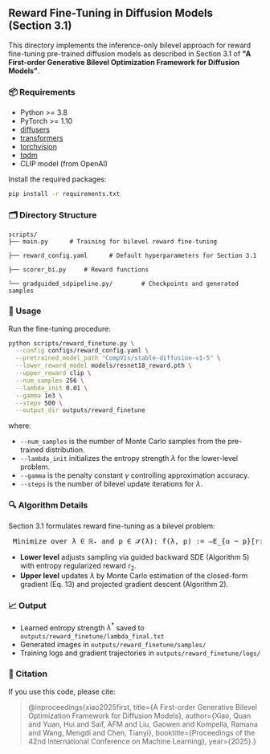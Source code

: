 ## Reward Fine-Tuning in Diffusion Models (Section 3.1)

This directory implements the inference-only bilevel approach for reward fine-tuning pre-trained diffusion models as described in Section 3.1 of **"A First-order Generative Bilevel Optimization Framework for Diffusion Models"**.

### 📦 Requirements

* Python >= 3.8
* PyTorch >= 1.10
* [diffusers](https://github.com/huggingface/diffusers)
* [transformers](https://github.com/huggingface/transformers)
* [torchvision](https://github.com/pytorch/vision)
* [tqdm](https://github.com/tqdm/tqdm)
* CLIP model (from OpenAI)

Install the required packages:

```bash
pip install -r requirements.txt
```

### 🗂️ Directory Structure

```
scripts/
├── main.py      # Training for bilevel reward fine-tuning

├── reward_config.yaml      # Default hyperparameters for Section 3.1

├── scorer_bi.py     # Reward functions

└── gradguided_sdpipeline.py/        # Checkpoints and generated samples
```

### 🚀 Usage

Run the fine-tuning procedure:

```bash
python scripts/reward_finetune.py \
  --config configs/reward_config.yaml \
  --pretrained_model_path "CompVis/stable-diffusion-v1-5" \
  --lower_reward_model models/resnet18_reward.pth \
  --upper_reward clip \
  --num_samples 256 \
  --lambda_init 0.01 \
  --gamma 1e3 \
  --steps 500 \
  --output_dir outputs/reward_finetune
```

where:

* `--num_samples` is the number of Monte Carlo samples from the pre-trained distribution.
* `--lambda_init` initializes the entropy strength $\lambda$ for the lower-level problem.
* `--gamma` is the penalty constant $\gamma$ controlling approximation accuracy.
* `--steps` is the number of bilevel update iterations for $\lambda$.

### 🔍 Algorithm Details

Section 3.1 formulates reward fine-tuning as a bilevel problem:

<pre> Minimize over λ ∈ ℝ₊ and p ∈ 𝒮(λ): f(λ, p) := –E_{u ~ p}[r₁(u)] Subject to: 𝒮(λ) = argmin_{p′ ∈ 𝒫} { –E_{u ~ p′}[r₂(u)] + λ · KL(p′ || p_data) } </pre>

* **Lower level** adjusts sampling via guided backward SDE (Algorithm 5) with entropy regularized reward $r_2$.
* **Upper level** updates $\lambda$ by Monte Carlo estimation of the closed-form gradient (Eq. 13) and projected gradient descent (Algorithm 2).

### 📈 Output

* Learned entropy strength $\lambda^*$ saved to `outputs/reward_finetune/lambda_final.txt`
* Generated images in `outputs/reward_finetune/samples/`
* Training logs and gradient trajectories in `outputs/reward_finetune/logs/`

### 📝 Citation

If you use this code, please cite:

> @inproceedings{xiao2025first,
  title={A First-order Generative Bilevel Optimization Framework for Diffusion Models},
  author={Xiao, Quan and Yuan, Hui and Saif, AFM and Liu, Gaowen and Kompella, Ramana and Wang, Mengdi and Chen, Tianyi},
  booktitle={Proceedings of the 42nd International Conference on Machine Learning},
  year={2025}.}

